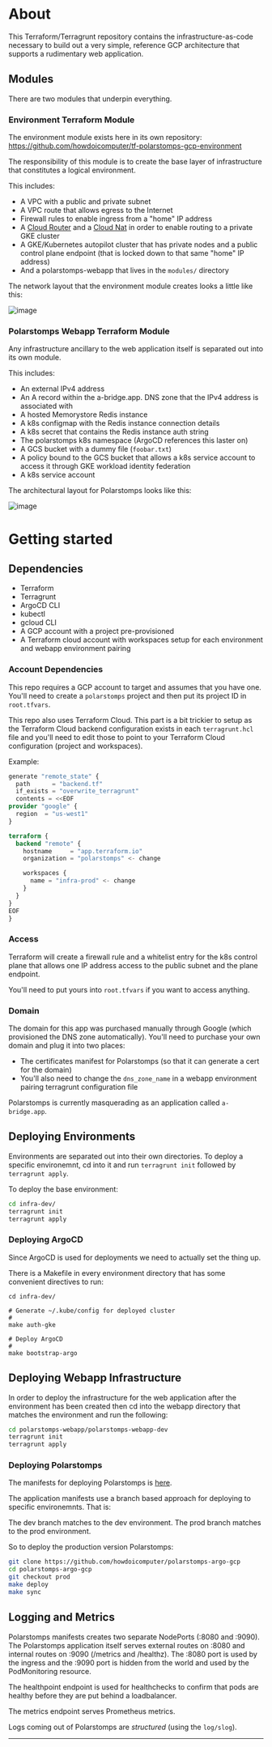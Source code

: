 # About

This Terraform/Terragrunt repository contains the infrastructure-as-code necessary to build out a very simple, reference GCP architecture that supports a rudimentary web application.

## Modules

There are two modules that underpin everything.

### Environment Terraform Module

The environment module exists here in its own repository: https://github.com/howdoicomputer/tf-polarstomps-gcp-environment

The responsibility of this module is to create the base layer of infrastructure that constitutes a logical environment.

This includes:

* A VPC with a public and private subnet
* A VPC route that allows egress to the Internet
* Firewall rules to enable ingress from a "home" IP address
* A [Cloud Router](https://cloud.google.com/network-connectivity/docs/router/concepts/overview) and a [Cloud Nat](https://cloud.google.com/nat/docs/overview) in order to enable routing to a private GKE cluster
* A GKE/Kubernetes autopilot cluster that has private nodes and a public control plane endpoint (that is locked down to that same "home" IP address)
* And a polarstomps-webapp that lives in the `modules/` directory

The network layout that the environment module creates looks a little like this:

![image](images/environment_basic.png)

### Polarstomps Webapp Terraform Module

Any infrastructure ancillary to the web application itself is separated out into its own module.

This includes:

* An external IPv4 address
* An A record within the a-bridge.app. DNS zone that the IPv4 address is associated with
* A hosted Memorystore Redis instance
* A k8s configmap with the Redis instance connection details
* A k8s secret that contains the Redis instance auth string
* The polarstomps k8s namespace (ArgoCD references this laster on)
* A GCS bucket with a dummy file (`foobar.txt`)
* A policy bound to the GCS bucket that allows a k8s service account to access it through GKE workload identity federation
* A k8s service account

The architectural layout for Polarstomps looks like this:

![image](images/a_bridge_diagram.png)

# Getting started

## Dependencies

* Terraform
* Terragrunt
* ArgoCD CLI
* kubectl
* gcloud CLI
* A GCP account with a project pre-provisioned
* A Terraform cloud account with workspaces setup for each environment and webapp environment pairing

### Account Dependencies

This repo requires a GCP account to target and assumes that you have one. You'll need to create a `polarstomps` project and then put its project ID in `root.tfvars`.

This repo also uses Terraform Cloud. This part is a bit trickier to setup as the Terraform Cloud backend configuration exists in each `terragrunt.hcl` file and you'll need to edit those to point to your Terraform Cloud configuration (project and workspaces).

Example:

``` terraform
generate "remote_state" {
  path      = "backend.tf"
  if_exists = "overwrite_terragrunt"
  contents = <<EOF
provider "google" {
  region  = "us-west1"
}

terraform {
  backend "remote" {
    hostname     = "app.terraform.io"
    organization = "polarstomps" <- change

    workspaces {
      name = "infra-prod" <- change
    }
  }
}
EOF
}
```

### Access

Terraform will create a firewall rule and a whitelist entry for the k8s control plane that allows one IP address access to the public subnet and the plane endpoint.

You'll need to put yours into `root.tfvars` if you want to access anything.

### Domain

The domain for this app was purchased manually through Google (which provisioned the DNS zone automatically). You'll need to purchase your own domain and plug it into two places:

* The certificates manifest for Polarstomps (so that it can generate a cert for the domain)
* You'll also need to change the `dns_zone_name` in a webapp environment pairing terragrunt configuration file

Polarstomps is currently masquerading as an application called `a-bridge.app`.

## Deploying Environments

Environments are separated out into their own directories. To deploy a specific environemnt, cd into it and run `terragrunt init` followed by `terragrunt apply`.

To deploy the base environment:

``` sh
cd infra-dev/
terragrunt init
terragrunt apply
```

### Deploying ArgoCD

Since ArgoCD is used for deployments we need to actually set the thing up.

There is a Makefile in every environment directory that has some convenient directives to run:

```
cd infra-dev/

# Generate ~/.kube/config for deployed cluster
#
make auth-gke

# Deploy ArgoCD
#
make bootstrap-argo
```

## Deploying Webapp Infrastructure

In order to deploy the infrastructure for the web application after the environment has been created then cd into the webapp directory that matches the environment and run the following:

``` sh
cd polarstomps-webapp/polarstomps-webapp-dev
terragrunt init
terragrunt apply
```

### Deploying Polarstomps

The manifests for deploying Polarstomps is [here](https://github.com/howdoicomputer/polarstomps-argo-gcp).

The application manifests use a branch based approach for deploying to specific environemnts. That is:

The dev branch matches to the dev environment.
The prod branch matches to the prod environment.

So to deploy the production version Polarstomps:

``` sh
git clone https://github.com/howdoicomputer/polarstomps-argo-gcp
cd polarstomps-argo-gcp
git checkout prod
make deploy
make sync
```

## Logging and Metrics

Polarstomps manifests creates two separate NodePorts (:8080 and :9090). The Polarstomps application itself serves external routes on :8080 and internal routes on :9090 (/metrics and /healthz). The :8080 port is used by the ingress and the :9090 port is hidden from the world and used by the PodMonitoring resource.

The healthpoint endpoint is used for healthchecks to confirm that pods are healthy before they are put behind a loadbalancer.

The metrics endpoint serves Prometheus metrics.

Logs coming out of Polarstomps are *structured* (using the `log/slog`).

---
